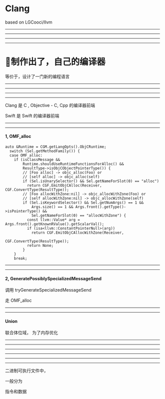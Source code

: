 # Clang
based on LGCooci/llvm


<hr>



<hr>


<hr>



<hr>


# 制作出了，自己的编译器

等价于，设计了一门新的编程语言



<hr>



<hr>


<hr>



<hr>


Clang 是 C , Objective - C, Cpp 的编译器前端


Swift 是 Swift 的编译器前端

<hr>



<hr>


#### 1, OMF_alloc


```
auto &Runtime = CGM.getLangOpts().ObjCRuntime;
  switch (Sel.getMethodFamily()) {
  case OMF_alloc:
    if (isClassMessage &&
        Runtime.shouldUseRuntimeFunctionsForAlloc() &&
        ResultType->isObjCObjectPointerType()) {
        // [Foo alloc] -> objc_alloc(Foo) or
        // [self alloc] -> objc_alloc(self)
        if (Sel.isUnarySelector() && Sel.getNameForSlot(0) == "alloc")
          return CGF.EmitObjCAlloc(Receiver, CGF.ConvertType(ResultType));
        // [Foo allocWithZone:nil] -> objc_allocWithZone(Foo) or
        // [self allocWithZone:nil] -> objc_allocWithZone(self)
        if (Sel.isKeywordSelector() && Sel.getNumArgs() == 1 &&
            Args.size() == 1 && Args.front().getType()->isPointerType() &&
            Sel.getNameForSlot(0) == "allocWithZone") {
          const llvm::Value* arg = Args.front().getKnownRValue().getScalarVal();
          if (isa<llvm::ConstantPointerNull>(arg))
            return CGF.EmitObjCAllocWithZone(Receiver,
                                             CGF.ConvertType(ResultType));
          return None;
        }
    }
    break;
```

<hr>


<hr>



#### 2,  GeneratePossiblySpecializedMessageSend

调用 tryGenerateSpecializedMessageSend

走  OMF_alloc





<hr>


<hr>





#### Union


联合体位域， 为了内存优化








<hr>


<hr>



<hr>


<hr>



<hr>


<hr>




二进制可执行文件中，


一般分为



指令和数据